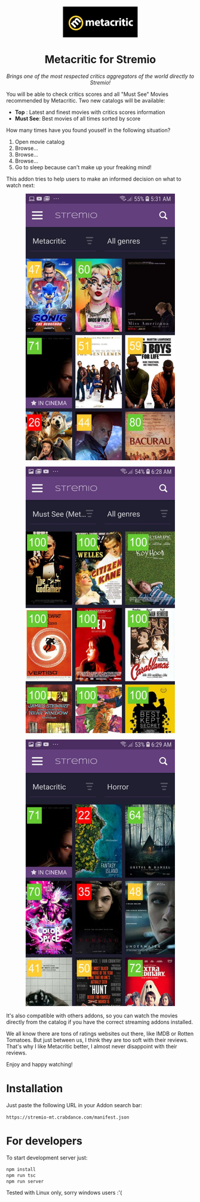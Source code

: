 <p align="center">
  <img src="/public/logo.png">
</p>
<h1 align="center" style="border: 0">Metacritic for Stremio</h1>
<p align="center">
  <em>Brings one of the most respected critics aggregators of the world directly to Stremio!</em>
</p>

You will be able to check critics scores and all "Must See" Movies recommended by Metacritic. Two new catalogs will be available:

- __Top__ : Latest and finest movies with critics scores information
- __Must See__: Best movies of all times sorted by score

How many times have you found youself in the following situation?

1. Open movie catalog
2. Browse...
3. Browse...
5. Browse...
6. Go to sleep because can't make up your freaking mind!

This addon tries to help users to make an informed decision on what to watch next:

<p align="center">
  <img src="/public/screen-top.jpeg" width="400">
</p>
<p align="center">
  <img src="/public/screen-must-see.jpeg" width="400">
</p>
<p align="center">
  <img src="/public/screen-by-genre.jpeg" width="400">
</p>

It's also compatible with others addons, so you can watch the movies directly from the catalog if you have the correct streaming addons installed.

We all know there are tons of ratings websites out there, like IMDB or Rotten Tomatoes. But just between us, I think they are too soft with their reviews. That's why I like Metacritic better, I almost never disappoint with their reviews.

Enjoy and happy watching!

Installation
===
Just paste the following URL in your Addon search bar:

`https://stremio-mt.crabdance.com/manifest.json`

For developers
===

To start development server just:
```
npm install
npm run tsc
npm run server
```

Tested with Linux only, sorry windows users :'(